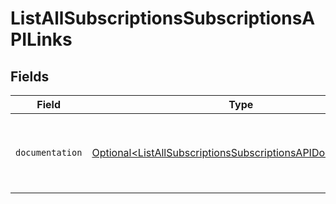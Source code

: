 # ListAllSubscriptionsSubscriptionsAPILinks


## Fields

| Field                                                                                                                                    | Type                                                                                                                                     | Required                                                                                                                                 | Description                                                                                                                              |
| ---------------------------------------------------------------------------------------------------------------------------------------- | ---------------------------------------------------------------------------------------------------------------------------------------- | ---------------------------------------------------------------------------------------------------------------------------------------- | ---------------------------------------------------------------------------------------------------------------------------------------- |
| `documentation`                                                                                                                          | [Optional\<ListAllSubscriptionsSubscriptionsAPIDocumentation>](../../models/errors/ListAllSubscriptionsSubscriptionsAPIDocumentation.md) | :heavy_minus_sign:                                                                                                                       | The URL to the generic Mollie API error handling guide.                                                                                  |